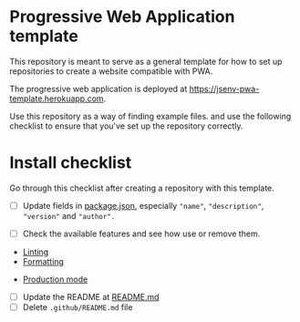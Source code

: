 <!--
README about the GitHub repository template.
Once the template is used, this README should be
deleted and only ../README.md should be kept
-->

# Progressive Web Application template

This repository is meant to serve as a general template for how to set up repositories to create a website compatible with PWA.

The progressive web application is deployed at https://jsenv-pwa-template.herokuapp.com.

Use this repository as a way of finding example files. and use the following checklist to ensure that you've set up the repository correctly.

# Install checklist

Go through this checklist after creating a repository with this template.

- [ ] Update fields in [package.json](../package.json), especially `"name"`, `"description"`, `"version"` and `"author".`

- [ ] Check the available features and see how use or remove them.

- [Linting](../docs/linting/linting.md#linting)
- [Formatting](../docs/formatting/formatting.md#formatting)
<!-- TODO: import resolution must come before production mode I guess -->
- [Production mode](./docs/production_mode/production_mode.md#production-mode)
<!--
- [Testing](./docs/testing/testing.md#testing)
- [Code coverage](./docs/coverage/coverage.md#coverage)
- [CommonJS compatibility](./docs/commonjs_compat/commonjs_compat.md#commonjs-compatibility)
- [npm auto publish](./docs/auto_publish/auto_publish.md#auto-publish-on-npm)
- [import resolution](./docs/import_resolution/import_resolution.md#import-resolution)
  -->

- [ ] Update the README at [README.md](../README.md)
- [ ] Delete `.github/README.md` file
